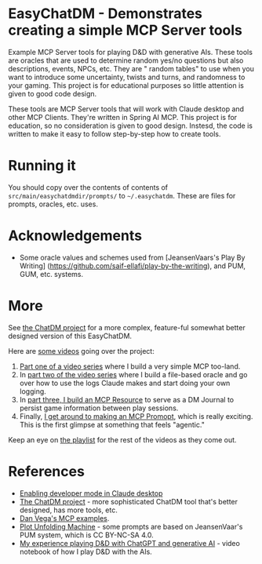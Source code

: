 # EasyChatDM - Demonstrates creating a simple MCP Server tools

Example MCP Server tools for playing D&amp;D with generative AIs. These tools
are oracles that are used to determine
random yes/no questions but also descriptions, events, NPCs, etc. They are "
random tables" to use when you want to
introduce some uncertainty, twists and turns, and randomness to your gaming.
This project is for educational
purposes so little attention is given to good code design.

These tools are MCP Server tools that will work with Claude desktop and other
MCP Clients. They're written in
Spring AI MCP. This project is for education, so no consideration is given to
good design. Instesd, the code is
written to make it easy to follow step-by-step how to create tools.

# Running it

You should copy over the contents of contents of 
<code>src/main/easychatdmdir/prompts/</code> to <code>~/.easychatdm</code>. 
These are files for prompts, oracles, etc. uses.

# Acknowledgements

- Some oracle values and schemes used from [JeansenVaars's Play By Writing]
  (https://github.com/saif-ellafi/play-by-the-writing), 
  and PUM, GUM, etc. systems.

# More 

See [the ChatDM project](https://github.com/cote/chatdm/tree/main) for a more
complex, feature-ful somewhat better designed version of this EasyChatDM.

Here
are [some videos](https://www.youtube.com/playlist?list=PLk_5VqpWEtiWA4NtTC_QwTofEpd34fRFx)
going over the project:

1. [Part one of a video series](https://www.youtube.com/watch?v=iROihhd_OiI) 
   where I build a very simple MCP too-land.
2. In [part two of the video series](https://www.youtube.com/watch?v=VD1GFZgtzuI) where I build a file-based oracle
and go over how to use the logs Claude makes and start doing your own logging.
3. In [part three, I build an MCP Resource](https://www.youtube.com/watch?v=b_vKjph8W2o) to serve as a DM Journal to
   persist game information between play sessions.
4. Finally, [I get around to making an MCP Promopt](https://www.youtube.com/watch?v=xEtYBznneFg), which is really exciting. 
   This is the first glimpse at something that feels "agentic."

Keep an eye on
[the playlist](https://www.youtube.com/playlist?list=PLk_5VqpWEtiWA4NtTC_QwTofEpd34fRFx)
for the rest of the videos
as they come out.

# References

- [Enabling developer mode in Claude desktop](https://modelcontextprotocol.io/quickstart/user)
- [The ChatDM project](https://github.com/cote/chatdm/tree/main) - more
  sophisticated ChatDM tool that's better designed, has more tools, etc.
- [Dan Vega's MCP examples](https://github.com/danvega/dv-courses-mcp).
- [Plot Unfolding Machine](https://jeansenvaars.itch.io/plot-unfolding-machine) -
  some prompts are based on
  JeansenVaar's PUM system, which is CC BY-NC-SA 4.0.
- [My experience playing D&amp;D with ChatGPT and generative AI](https://www.youtube.com/playlist?list=PLk_5VqpWEtiWbS-AHbk6WxgMfnpYaIx3g) -
  video notebook of how I play D&amp;D with the AIs.